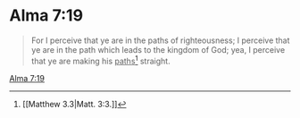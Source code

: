 # Alma 7:19

> For I perceive that ye are in the paths of righteousness; I perceive that ye are in the path which leads to the kingdom of God; yea, I perceive that ye are making his <u>paths</u>[^a] straight.

[Alma 7:19](https://www.churchofjesuschrist.org/study/scriptures/bofm/alma/7?lang=eng&id=p19#p19)


[^a]: [[Matthew 3.3|Matt. 3:3.]]
